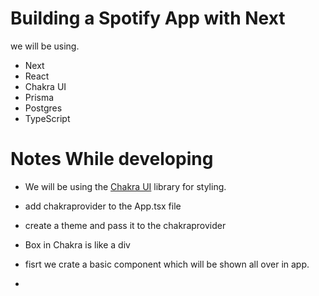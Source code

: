 # Building a Spotify App with Next

we will be using.

- Next
- React
- Chakra UI
- Prisma
- Postgres
- TypeScript

# Notes While developing

- We will be using the [Chakra UI](https://chakra-ui.com/) library for styling.

- add chakraprovider to the App.tsx file

- create a theme and pass it to the chakraprovider

- Box in Chakra is like a div

- fisrt we crate a basic component which will be shown all over in app.

-
